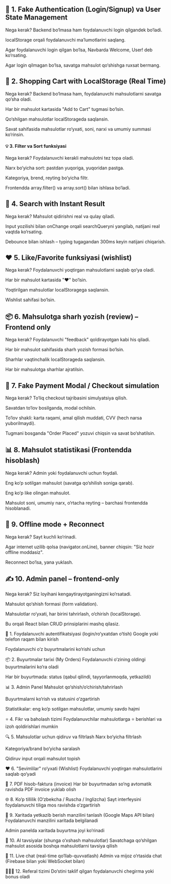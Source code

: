 ## 🔁 1. Fake Authentication (Login/Signup) va User State Management
Nega kerak? Backend bo‘lmasa ham foydalanuvchi login qilgandek bo‘ladi.

localStorage orqali foydalanuvchi ma’lumotlarini saqlang.

Agar foydalanuvchi login qilgan bo‘lsa, Navbarda Welcome, User! deb ko‘rsating.

Agar login qilmagan bo‘lsa, savatga mahsulot qo‘shishga ruxsat bermang.

## 🛒 2. Shopping Cart with LocalStorage (Real Time)
Nega kerak? Backend bo‘lmasa ham, foydalanuvchi mahsulotlarni savatga qo‘sha oladi.

Har bir mahsulot kartasida "Add to Cart" tugmasi bo‘lsin.

Qo‘shilgan mahsulotlar localStorageda saqlansin.

Savat sahifasida mahsulotlar ro‘yxati, soni, narxi va umumiy summasi ko‘rinsin.

####  💡 3. Filter va Sort funksiyasi
Nega kerak? Foydalanuvchi kerakli mahsulotni tez topa oladi.

Narx bo‘yicha sort: pastdan yuqoriga, yuqoridan pastga.

Kategoriya, brend, reyting bo‘yicha filtr.

Frontendda array.filter() va array.sort() bilan ishlasa bo‘ladi.

## 🔎 4. Search with Instant Result
Nega kerak? Mahsulot qidirishni real va qulay qiladi.

Input yozilishi bilan onChange orqali searchQueryni yangilab, natijani real vaqtda ko‘rsating.

Debounce bilan ishlash – typing tugagandan 300ms keyin natijani chiqarish.

## ❤️ 5. Like/Favorite funksiyasi (wishlist)
Nega kerak? Foydalanuvchi yoqtirgan mahsulotlarni saqlab qo‘ya oladi.

Har bir mahsulot kartasida "❤️" bo‘lsin.

Yoqtirilgan mahsulotlar localStoragega saqlansin.

Wishlist sahifasi bo‘lsin.

## 📦 6. Mahsulotga sharh yozish (review) – Frontend only
Nega kerak? Foydalanuvchi "feedback" qoldirayotgan kabi his qiladi.

Har bir mahsulot sahifasida sharh yozish formasi bo‘lsin.

Sharhlar vaqtinchalik localStorageda saqlansin.

Har bir mahsulotga sharhlar ajratilsin.

## 🧾 7. Fake Payment Modal / Checkout simulation
Nega kerak? To‘liq checkout tajribasini simulyatsiya qilish.

Savatdan to‘lov bosilganda, modal ochilsin.

To‘lov shakli: karta raqami, amal qilish muddati, CVV (hech narsa yuborilmaydi).

Tugmani bosganda "Order Placed" yozuvi chiqsin va savat bo‘shatilsin.

## 📊 8. Mahsulot statistikasi (Frontendda hisoblash)
Nega kerak? Admin yoki foydalanuvchi uchun foydali.

Eng ko‘p sotilgan mahsulot (savatga qo‘shilish soniga qarab).

Eng ko‘p like olingan mahsulot.

Mahsulot soni, umumiy narx, o‘rtacha reyting – barchasi frontendda hisoblanadi.

## 🧠 9. Offline mode + Reconnect
Nega kerak? Sayt kuchli ko‘rinadi.

Agar internet uzilib qolsa (navigator.onLine), banner chiqsin: "Siz hozir offline moddasiz".

Reconnect bo‘lsa, yana yuklash.

## ✍️ 10. Admin panel – frontend-only
Nega kerak? Siz loyihani kengaytirayotganingizni ko‘rsatadi.

Mahsulot qo‘shish formasi (form validation).

Mahsulotlar ro‘yxati, har birini tahrirlash, o‘chirish (localStorage).

Bu orqali React bilan CRUD prinsiplarini mashq qilasiz.

<!-- ----------------------------------------------------------------------- -->


















🔐 1. Foydalanuvchi autentifikatsiyasi (login/ro‘yxatdan o‘tish)
Google yoki telefon raqam bilan kirish

Foydalanuvchi o‘z buyurtmalarini ko‘rishi uchun

📦 2. Buyurtmalar tarixi (My Orders)
Foydalanuvchi o‘zining oldingi buyurtmalarini ko‘ra oladi

Har bir buyurtmada: status (qabul qilindi, tayyorlanmoqda, yetkazildi)

📊 3. Admin Panel
Mahsulot qo‘shish/o‘chirish/tahrirlash

Buyurtmalarni ko‘rish va statusini o‘zgartirish

Statistikalar: eng ko‘p sotilgan mahsulotlar, umumiy savdo hajmi

⭐ 4. Fikr va baholash tizimi
Foydalanuvchilar mahsulotlarga ⭐ berishlari va izoh qoldirishlari mumkin

🔍 5. Mahsulotlar uchun qidiruv va filtrlash
Narx bo‘yicha filtrlash

Kategoriya/brand bo‘yicha saralash

Qidiruv input orqali mahsulot topish

❤️ 6. "Sevimlilar" ro‘yxati (Wishlist)
Foydalanuvchi yoqtirgan mahsulotlarini saqlab qo‘yadi

🧾 7. PDF hisob-faktura (invoice)
Har bir buyurtmadan so‘ng avtomatik ravishda PDF invoice yuklab olish

🌐 8. Ko‘p tillilik (O‘zbekcha / Ruscha / Inglizcha)
Sayt interfeysini foydalanuvchi tiliga mos ravishda o‘zgartirish

📍 9. Xaritada yetkazib berish manzilini tanlash (Google Maps API bilan)
Foydalanuvchi manzilini xaritada belgilanadi

Admin panelda xaritada buyurtma joyi ko‘rinadi

🧠 10. AI tavsiyalar (shunga o‘xshash mahsulotlar)
Savatchaga qo‘shilgan mahsulot asosida boshqa mahsulotlarni tavsiya qilish

💬 11. Live chat (real-time qo‘llab-quvvatlash)
Admin va mijoz o‘rtasida chat (Firebase bilan yoki WebSocket bilan)

🧑‍🤝‍🧑 12. Referal tizimi
Do‘stini taklif qilgan foydalanuvchi chegirma yoki bonus oladi